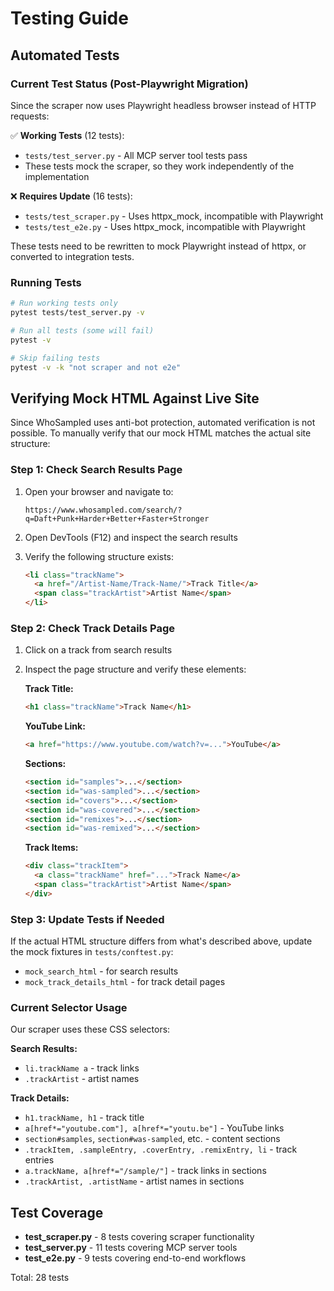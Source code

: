 # Testing Guide

## Automated Tests

### Current Test Status (Post-Playwright Migration)

Since the scraper now uses Playwright headless browser instead of HTTP requests:

✅ **Working Tests** (12 tests):
- `tests/test_server.py` - All MCP server tool tests pass
- These tests mock the scraper, so they work independently of the implementation

❌ **Requires Update** (16 tests):
- `tests/test_scraper.py` - Uses httpx_mock, incompatible with Playwright
- `tests/test_e2e.py` - Uses httpx_mock, incompatible with Playwright

These tests need to be rewritten to mock Playwright instead of httpx, or converted to integration tests.

### Running Tests

```bash
# Run working tests only
pytest tests/test_server.py -v

# Run all tests (some will fail)
pytest -v

# Skip failing tests
pytest -v -k "not scraper and not e2e"
```

## Verifying Mock HTML Against Live Site

Since WhoSampled uses anti-bot protection, automated verification is not possible. To manually verify that our mock HTML matches the actual site structure:

### Step 1: Check Search Results Page

1. Open your browser and navigate to:
   ```
   https://www.whosampled.com/search/?q=Daft+Punk+Harder+Better+Faster+Stronger
   ```

2. Open DevTools (F12) and inspect the search results

3. Verify the following structure exists:
   ```html
   <li class="trackName">
     <a href="/Artist-Name/Track-Name/">Track Title</a>
     <span class="trackArtist">Artist Name</span>
   </li>
   ```

### Step 2: Check Track Details Page

1. Click on a track from search results

2. Inspect the page structure and verify these elements:

   **Track Title:**
   ```html
   <h1 class="trackName">Track Name</h1>
   ```

   **YouTube Link:**
   ```html
   <a href="https://www.youtube.com/watch?v=...">YouTube</a>
   ```

   **Sections:**
   ```html
   <section id="samples">...</section>
   <section id="was-sampled">...</section>
   <section id="covers">...</section>
   <section id="was-covered">...</section>
   <section id="remixes">...</section>
   <section id="was-remixed">...</section>
   ```

   **Track Items:**
   ```html
   <div class="trackItem">
     <a class="trackName" href="...">Track Name</a>
     <span class="trackArtist">Artist Name</span>
   </div>
   ```

### Step 3: Update Tests if Needed

If the actual HTML structure differs from what's described above, update the mock fixtures in `tests/conftest.py`:

- `mock_search_html` - for search results
- `mock_track_details_html` - for track detail pages

### Current Selector Usage

Our scraper uses these CSS selectors:

**Search Results:**
- `li.trackName a` - track links
- `.trackArtist` - artist names

**Track Details:**
- `h1.trackName, h1` - track title
- `a[href*="youtube.com"], a[href*="youtu.be"]` - YouTube links
- `section#samples`, `section#was-sampled`, etc. - content sections
- `.trackItem, .sampleEntry, .coverEntry, .remixEntry, li` - track entries
- `a.trackName, a[href*="/sample/"]` - track links in sections
- `.trackArtist, .artistName` - artist names in sections

## Test Coverage

- **test_scraper.py** - 8 tests covering scraper functionality
- **test_server.py** - 11 tests covering MCP server tools
- **test_e2e.py** - 9 tests covering end-to-end workflows

Total: 28 tests
